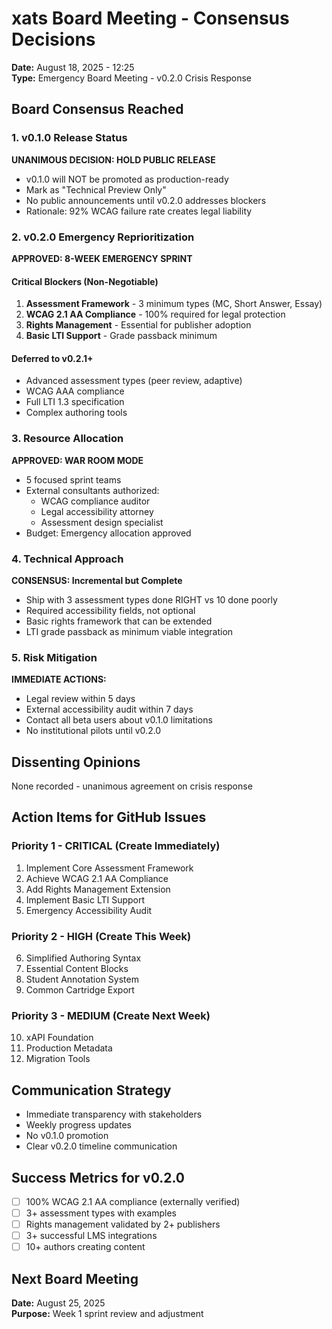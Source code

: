 # xats Board Meeting - Consensus Decisions
**Date:** August 18, 2025 - 12:25  
**Type:** Emergency Board Meeting - v0.2.0 Crisis Response

## Board Consensus Reached

### 1. v0.1.0 Release Status
**UNANIMOUS DECISION: HOLD PUBLIC RELEASE**
- v0.1.0 will NOT be promoted as production-ready
- Mark as "Technical Preview Only"
- No public announcements until v0.2.0 addresses blockers
- Rationale: 92% WCAG failure rate creates legal liability

### 2. v0.2.0 Emergency Reprioritization
**APPROVED: 8-WEEK EMERGENCY SPRINT**

#### Critical Blockers (Non-Negotiable)
1. **Assessment Framework** - 3 minimum types (MC, Short Answer, Essay)
2. **WCAG 2.1 AA Compliance** - 100% required for legal protection
3. **Rights Management** - Essential for publisher adoption
4. **Basic LTI Support** - Grade passback minimum

#### Deferred to v0.2.1+
- Advanced assessment types (peer review, adaptive)
- WCAG AAA compliance
- Full LTI 1.3 specification
- Complex authoring tools

### 3. Resource Allocation
**APPROVED: WAR ROOM MODE**
- 5 focused sprint teams
- External consultants authorized:
  - WCAG compliance auditor
  - Legal accessibility attorney
  - Assessment design specialist
- Budget: Emergency allocation approved

### 4. Technical Approach
**CONSENSUS: Incremental but Complete**
- Ship with 3 assessment types done RIGHT vs 10 done poorly
- Required accessibility fields, not optional
- Basic rights framework that can be extended
- LTI grade passback as minimum viable integration

### 5. Risk Mitigation
**IMMEDIATE ACTIONS:**
- Legal review within 5 days
- External accessibility audit within 7 days
- Contact all beta users about v0.1.0 limitations
- No institutional pilots until v0.2.0

## Dissenting Opinions
None recorded - unanimous agreement on crisis response

## Action Items for GitHub Issues

### Priority 1 - CRITICAL (Create Immediately)
1. Implement Core Assessment Framework
2. Achieve WCAG 2.1 AA Compliance
3. Add Rights Management Extension
4. Implement Basic LTI Support
5. Emergency Accessibility Audit

### Priority 2 - HIGH (Create This Week)
6. Simplified Authoring Syntax
7. Essential Content Blocks
8. Student Annotation System
9. Common Cartridge Export

### Priority 3 - MEDIUM (Create Next Week)
10. xAPI Foundation
11. Production Metadata
12. Migration Tools

## Communication Strategy
- Immediate transparency with stakeholders
- Weekly progress updates
- No v0.1.0 promotion
- Clear v0.2.0 timeline communication

## Success Metrics for v0.2.0
- [ ] 100% WCAG 2.1 AA compliance (externally verified)
- [ ] 3+ assessment types with examples
- [ ] Rights management validated by 2+ publishers
- [ ] 3+ successful LMS integrations
- [ ] 10+ authors creating content

## Next Board Meeting
**Date:** August 25, 2025  
**Purpose:** Week 1 sprint review and adjustment